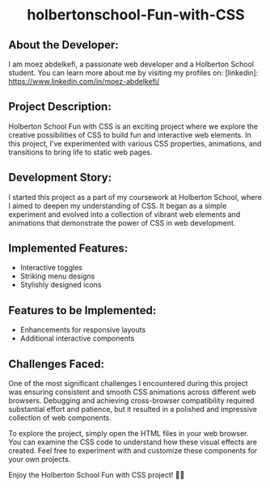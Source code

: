 <h1 align="center">holbertonschool-Fun-with-CSS</h1>

## About the Developer:

I am moez abdelkefi, a passionate web developer and a Holberton School student. You can learn more about me by visiting my profiles on:
[linkedin]: https://www.linkedin.com/in/moez-abdelkefi/

## Project Description:

Holberton School Fun with CSS is an exciting project where we explore the creative possibilities of CSS to build fun and interactive web elements. In this project, I've experimented with various CSS properties, animations, and transitions to bring life to static web pages.

## Development Story:

I started this project as a part of my coursework at Holberton School, where I aimed to deepen my understanding of CSS. It began as a simple experiment and evolved into a collection of vibrant web elements and animations that demonstrate the power of CSS in web development.

## Implemented Features:

- Interactive toggles
- Striking menu designs
- Stylishly designed icons

## Features to be Implemented:

- Enhancements for responsive layouts
- Additional interactive components

## Challenges Faced:

One of the most significant challenges I encountered during this project was ensuring consistent and smooth CSS animations across different web browsers. Debugging and achieving cross-browser compatibility required substantial effort and patience, but it resulted in a polished and impressive collection of web components.

To explore the project, simply open the HTML files in your web browser. You can examine the CSS code to understand how these visual effects are created. Feel free to experiment with and customize these components for your own projects.

Enjoy the Holberton School Fun with CSS project! 🚀🎉
